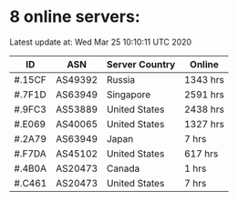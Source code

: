 # 8 online servers:

Latest update at: Wed Mar 25 10:10:11 UTC 2020

| ID | ASN | Server Country | Online |
| -- | --- | -------------- | ------ |
| #.15CF | AS49392 | Russia | 1343 hrs |
| #.7F1D | AS63949 | Singapore | 2591 hrs |
| #.9FC3 | AS53889 | United States | 2438 hrs |
| #.E069 | AS40065 | United States | 1327 hrs |
| #.2A79 | AS63949 | Japan | 7 hrs |
| #.F7DA | AS45102 | United States | 617 hrs |
| #.4B0A | AS20473 | Canada | 1 hrs |
| #.C461 | AS20473 | United States | 7 hrs |

